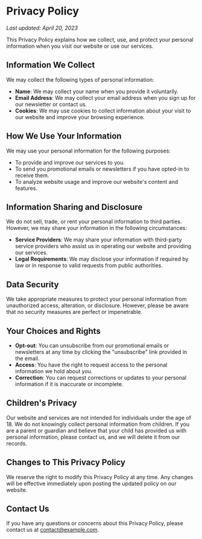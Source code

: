 # Privacy Policy

*Last updated: April 20, 2023*

This Privacy Policy explains how we collect, use, and protect your personal information when you visit our website or use our services.

## Information We Collect

We may collect the following types of personal information:

- **Name**: We may collect your name when you provide it voluntarily.
- **Email Address**: We may collect your email address when you sign up for our newsletter or contact us.
- **Cookies**: We may use cookies to collect information about your visit to our website and improve your browsing experience.

## How We Use Your Information

We may use your personal information for the following purposes:

- To provide and improve our services to you.
- To send you promotional emails or newsletters if you have opted-in to receive them.
- To analyze website usage and improve our website's content and features.

## Information Sharing and Disclosure

We do not sell, trade, or rent your personal information to third parties. However, we may share your information in the following circumstances:

- **Service Providers**: We may share your information with third-party service providers who assist us in operating our website and providing our services.
- **Legal Requirements**: We may disclose your information if required by law or in response to valid requests from public authorities.

## Data Security

We take appropriate measures to protect your personal information from unauthorized access, alteration, or disclosure. However, please be aware that no security measures are perfect or impenetrable.

## Your Choices and Rights

- **Opt-out**: You can unsubscribe from our promotional emails or newsletters at any time by clicking the "unsubscribe" link provided in the email.
- **Access**: You have the right to request access to the personal information we hold about you.
- **Correction**: You can request corrections or updates to your personal information if it is inaccurate or incomplete.

## Children's Privacy

Our website and services are not intended for individuals under the age of 18. We do not knowingly collect personal information from children. If you are a parent or guardian and believe that your child has provided us with personal information, please contact us, and we will delete it from our records.

## Changes to This Privacy Policy

We reserve the right to modify this Privacy Policy at any time. Any changes will be effective immediately upon posting the updated policy on our website.

## Contact Us

If you have any questions or concerns about this Privacy Policy, please contact us at [contact@example.com](mailto:contact@example.com).

